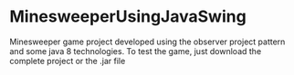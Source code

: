 # MinesweeperUsingJavaSwing

Minesweeper game project developed using the observer project pattern and some java 8 technologies.
To test the game, just download the complete project or the .jar file
